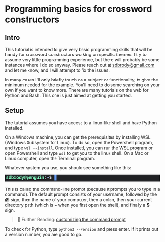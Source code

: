# Programming basics for crossword constructors
## Intro
This tutorial is intended to give very basic programming skills that will be handy for crossword constructors working on specific themes.
I try to assume very little programming experience, but there will probably be some instances where I do so anyway. Please reach out at sdbrody@gmail.com and
let me know, and I will attempt to fix the issues.

In many cases I'll only briefly touch on a subject or functionality, to give the minimum needed for the example. You'll need to do some searching on your own if you want to know more. There are many tutorials on the web for Python and Bash. This one is just aimed at getting you started.

## Setup
The tutorial assumes you have access to a linux-like shell and have Python installed. 

On a Windows machine, you can get the prerequisites by installing WSL (Windows Subsystem for Linux). To do so, open the Powershell program, and type `wsl --install`. Once installed, you can run the WSL program or open Powershell and type `wsl` to get you to the linux shell. On a Mac or Linux computer, open the Terminal program.  

Whatever system you use, you should see something like this:

![Shell prompt](imgs/shell_prompt.png)

This is called the command-line prompt (because it prompts you to type in a command). The default prompt consists of your username, followed by the **@** sign, then the name of your computer, then a colon, then your current directory path (which is **~** when you first open the shell), and finally a **$** sign.  

> 📖 Further Reading: [customizing the command prompt](https://ioflood.com/blog/bash-prompt/)

To check for Python, type `python3 --version` and press enter. If it prints out a version number, you are good to go.
